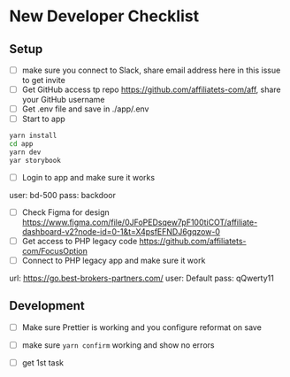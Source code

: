 # New Developer Checklist

## Setup
- [ ] make sure you connect to Slack, share email address here in this issue to get invite
- [ ] Get GitHub access tp repo https://github.com/affiliatets-com/aff, share your GitHub username
- [ ] Get .env file and save in ./app/.env
- [ ] Start to app

```bash
yarn install
cd app
yarn dev
yar storybook
```

- [ ] Login to app and make sure it works

user: bd-500
pass: backdoor

- [ ] Check Figma for design https://www.figma.com/file/0JFoPEDsqew7pF100tiCOT/affiliate-dashboard-v2?node-id=0-1&t=X4psfEFNDJ6gqzow-0
- [ ] Get access to PHP legacy code https://github.com/affiliatets-com/FocusOption
- [ ] Connect to PHP legacy app and make sure it work

url: https://go.best-brokers-partners.com/
user: Default
pass: qQwerty11

## Development

- [ ] Make sure Prettier is working and you configure reformat on save
- [ ] make sure `yarn confirm` working and show no errors
- [ ] get 1st task


